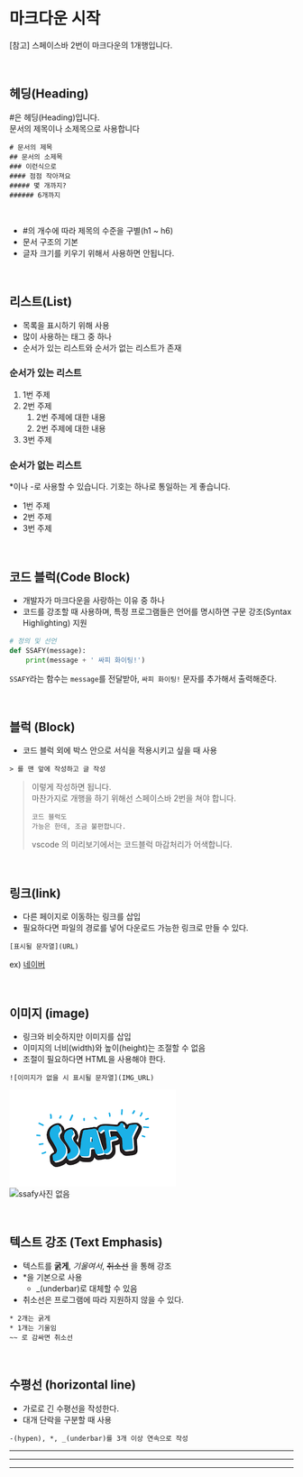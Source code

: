 # 마크다운 시작

[참고] 스페이스바 2번이 마크다운의 1개행입니다.  

<br/>

## 헤딩(Heading)

#은 헤딩(Heading)입니다.  
문서의 제목이나 소제목으로 사용합니다

```
# 문서의 제목
## 문서의 소제목
### 이런식으로
#### 점점 작아져요
##### 몇 개까지?
###### 6개까지
```
<br/>

- #의 개수에 따라 제목의 수준을 구별(h1 ~ h6)
- 문서 구조의 기본
- 글자 크기를 키우기 위해서 사용하면 안됩니다.

<br/>

## 리스트(List)

- 목록을 표시하기 위해 사용
- 많이 사용하는 태그 중 하나
- 순서가 있는 리스트와 순서가 없는 리스트가 존재

### 순서가 있는 리스트

1. 1번 주제
2. 2번 주제
   1. 2번 주제에 대한 내용
   2. 2번 주제에 대한 내용
3. 3번 주제

### 순서가 없는 리스트

*이나 -로 사용할 수 있습니다.
기호는 하나로 통일하는 게 좋습니다.
- 1번 주제
- 2번 주제
- 3번 주제

<br/>

## 코드 블럭(Code Block)

- 개발자가 마크다운을 사랑하는 이유 중 하나
- 코드를 강조할 때 사용하며, 특정 프로그램들은 언어를 명시하면 구문 강조(Syntax Highlighting) 지원

```python
# 정의 및 선언
def SSAFY(message):
    print(message + ' 싸피 화이팅!')
```

`SSAFY`라는 함수는 `message`를 전달받아, `싸피 화이팅!` 문자를 추가해서 출력해준다.

<br/>

## 블럭 (Block)

- 코드 블럭 외에 박스 안으로 서식을 적용시키고 싶을 때 사용
```
> 를 맨 앞에 작성하고 글 작성
```

> 이렇게 작성하면 됩니다.  
> 마찬가지로 개행을 하기 위해선 스페이스바 2번을 쳐야 합니다.  
> ```
> 코드 블럭도
> 가능은 한데, 조금 불편합니다.
> ```
> vscode 의 미리보기에서는 코드블럭 마감처리가 어색합니다.

<br/>


## 링크(link)

- 다른 페이지로 이동하는 링크를 삽입
- 필요하다면 파일의 경로를 넣어 다운로드 가능한 링크로 만들 수 있다.
```
[표시될 문자열](URL)
```
ex) [네이버](https://www.naver.com)

<br/>

## 이미지 (image)

- 링크와 비슷하지만 이미지를 삽입
- 이미지의 너비(width)와 높이(height)는 조절할 수 없음
- 조절이 필요하다면 HTML을 사용해야 한다.

```
![이미지가 없을 시 표시될 문자열](IMG_URL)
```

![ssafy](../img/ssafy.png)  
![ssafy사진 없음](./wrong_ssafy.png)

<br/>

## 텍스트 강조 (Text Emphasis)

- 텍스트를 **굵게**, *기울여서*, ~~취소선~~ 을 통해 강조 
- *을 기본으로 사용
  - _(underbar)로 대체할 수 있음
- 취소선은 프로그램에 따라 지원하지 않을 수 있다.

```
* 2개는 굵게
* 1개는 기울임
~~ 로 감싸면 취소선
```

<br/>

## 수평선 (horizontal line)

- 가로로 긴 수평선을 작성한다.
- 대개 단락을 구분할 때 사용

```
-(hypen), *, _(underbar)를 3개 이상 연속으로 작성
```

___
***
___





